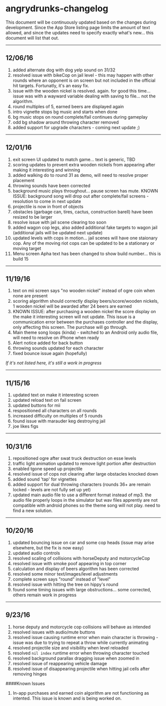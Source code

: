 # angrydrunks-changelog

This document will be continuously updated based on the changes during development. Since the App Store listing page limits the amount of text allowed, and since the updates need to specify exactly what's new... this document will list that out.

---
## 12/06/16
1. added alternate dog with dog yelp sound on 31/32
2. resolved issue with bikeCop on jail level - this may happen with other rounds where an opponent is on screen but not included in the official hit targets. Fortunatly, it's an easy fix.
3. issue with the wooden nickel is resolved. again. for good this time... issue was with a wayward variable dealing with saving to file... not the algorithm.
4. round multiples of 5, earned beers are displayed again
5. intro vignette stops bg music and starts when done
6. bg music stops on round complete/fail continues during gameplay
7. odd bg shadow around throwing character removed
8. added support for upgrade characters - coming next update ;)

---
## 12/01/16
1. exit screen UI updated to match game... text is generic, TBD
2. scoring updates to prevent extra wooden nickels from appearing after making it interesting and winning
3. added walking do to round 31 as demo, will need to resolve proper placement
4. throwing sounds have been corrected
5. background music plays throughout... pause screen has mute. KNOWN ISSUE: background song will drop out after complete/fail screens - resolution to come in next update
6. projectile is now in front of objects
7. obstacles (garbage can, tires, cactus, construction barell) have been resized to be larger
8. resolve issue with jail scene clearing too soon
9. added wagon cop legs, also added additional fake targets to wagon jail (additional jails will be updated next update)
10. updated levels with cops in motion... jail scenes will have one staionary cop. Any of the moving riot cops can be updated to be a stationary or moving target
11. Menu screen Apha text has been changed to show build number... this is build 15

---
## 11/19/16
1. text on mii screen says "no wooden nickel" instead of ogre coin when none are present
2. scoring algorithm should correctly display beers/score/wooden nickels, 1 wooden nickel will be awarded after 24 beers are earned
3. KNOWN ISSUE: after purchasing a wooden nickel the score display on the make it interesting screen will not update. This issue is a communication error between the purchases controller and the display, only affecting this screen. The purchase will go through.
4. Main theme song loops (kinda) - switched to an Android only audio file, will need to resolve on iPhone when ready
5. Alert notice added for back button
6. throwing sounds updated for each character
7. fixed bounce issue again (hopefully)

*If it's not listed here, it's still a work in progress*

---
## 11/15/16
1. updated text on make it interesting screen
2. updated reload text on fail screen
3. updated buttons for mii
4. respositioned all characters on all rounds
5. increased difficulty on multiples of 5 rounds
6. found issue with marauder keg destroying jail
7. joe likes figs

---
## 10/31/16
1. repositioned ogre after swat truck destruction on esse levels
2. traffic light animation updated to remove light portion after destruction
3. enabled tgone speed up projectile
4. resolved issue of cops not clearing after large obstacles knocked down
5. added sound 'tap' for vignettes
6. added support for dual throwing characters (rounds 36+ are remain locked - levels are not fully set up yet)
7. updated main audio file to use a different format instead of mp3. the audio file properly loops in the simulator but wav files apprently are not compatible with android phones so the theme song will not play. need to find a new solution.

---
## 10/20/16
1. updated bouncing issue on car and some cop heads (issue may arise elsewhere, but the fix is now easy)
2. updated audio controls
3. resolved scaling of collisions with horseDeputy and motorcycleCop
4. resolved issue with smoke poof appearing in top corner
5. calculation and display of beers algorithm has been corrected
6. resolved some minor text/images/level adjustments
7. complete screen says "round" instead of "level"
8. resolved issue with hitting the tree on hippy's round
9. found some timing issues with large obstructions... some corrected, others remain work in progress

---
## 9/23/16
1. horse deputy and motorcycle cop collisions will behave as intended
2. resolved issues with audio/mute buttons
3. resolved issue causing runtime error when main character is throwing - issue was due to trying to repeat a throw while currently animating
4. resolved projectile size and visibility when level reloaded
5. resolved `nil index` runtime error when throwing character touched
6. resolved background parallax dragging issue when zoomed in
7. resolved issue of reappearing vehicle damage
8. resolved issue of disappearing projectile when hitting jail cells after removing hinges

####Known Issues
1. In-app purchases and earned coin algorithm are not functioning as intented. This issue is known and is being worked on.
